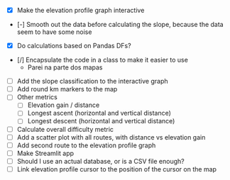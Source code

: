 - [x] Make the elevation profile graph interactive
- [-] Smooth out the data before calculating the slope, because the data seem to have some noise
- [x] Do calculations based on Pandas DFs?
- [/] Encapsulate the code in a class to make it easier to use
    - Parei na parte dos mapas
- [ ] Add the slope classification to the interactive graph
- [ ] Add round km markers to the map
- [ ] Other metrics
    - [ ] Elevation gain / distance
    - [ ] Longest ascent (horizontal and vertical distance)
    - [ ] Longest descent (horizontal and vertical distance)
- [ ] Calculate overall difficulty metric
- [ ] Add a scatter plot with all routes, with distance vs elevation gain
- [ ] Add second route to the elevation profile graph
- [ ] Make Streamlit app
- [ ] Should I use an actual database, or is a CSV file enough?
- [ ] Link elevation profile cursor to the position of the cursor on the map
